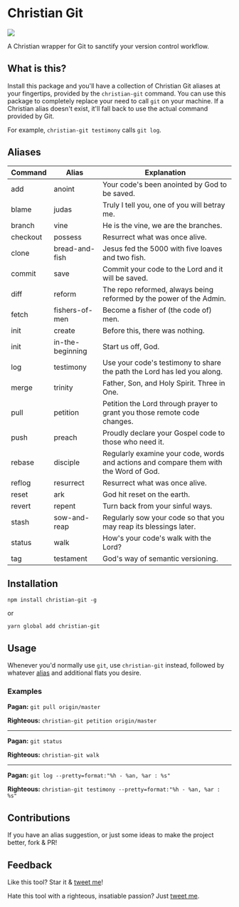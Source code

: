 # Christian Git

[![](https://api.codeclimate.com/v1/badges/410bbdeecc970066ba71/maintainability)](https://codeclimate.com/github/alexmacarthur/christian-git/maintainability)

A Christian wrapper for Git to sanctify your version control workflow.

## What is this?

Install this package and you'll have a collection of Christian Git aliases at your fingertips, provided by the `christian-git` command. You can use this package to completely replace your need to call `git` on your machine. If a Christian alias doesn't exist, it'll fall back to use the actual command provided by Git.

For example, `christian-git testimony` calls `git log`.

## Aliases

| Command  | Alias          | Explanation                                                                           |
| -------- | -------------- | ------------------------------------------------------------------------------------- |
| add      | anoint        | Your code's been anointed by God to be saved.                                        |
| blame    | judas          | Truly I tell you, one of you will betray me.                                          |
| branch   | vine           | He is the vine, we are the branches.                                                  |
| checkout | possess      | Resurrect what was once alive.                                                        |
| clone    | bread-and-fish   | Jesus fed the 5000 with five loaves and two fish.                                     |
| commit   | save           | Commit your code to the Lord and it will be saved.                                    |
| diff     | reform         | The repo reformed, always being reformed by the power of the Admin.                   |
| fetch    | fishers-of-men   | Become a fisher of (the code of) men.                                                 |
| init     | create | Before this, there was nothing.                                                                    |
| init     | in-the-beginning | Start us off, God.                                                                    |
| log      | testimony      | Use your code's testimony to share the path the Lord has led you along.               |
| merge    | trinity        | Father, Son, and Holy Spirit. Three in One.                                           |
| pull     | petition       | Petition the Lord through prayer to grant you those remote code changes.              |
| push     | preach         | Proudly declare your Gospel code to those who need it.                                |
| rebase   | disciple       | Regularly examine your code, words and actions and compare them with the Word of God. |
| reflog | resurrect | Resurrect what was once alive. |
| reset    | ark            | God hit reset on the earth.                                                           |
| revert    | repent            | Turn back from your sinful ways.                                                           |
| stash    | sow-and-reap   | Regularly sow your code so that you may reap its blessings later.                     |
| status   | walk           | How's your code's walk with the Lord?                                                 |
| tag      | testament      | God's way of semantic versioning.                                                     |

## Installation

`npm install christian-git -g`

or

`yarn global add christian-git`

## Usage

Whenever you'd normally use `git`, use `christian-git` instead, followed by whatever [alias](#aliases) and additional flats you desire.

### Examples

**Pagan:** `git pull origin/master`

**Righteous:** `christian-git petition origin/master`

---

**Pagan:** `git status`

**Righteous:** `christian-git walk`

---

**Pagan:** `git log --pretty=format:"%h - %an, %ar : %s"`

**Righteous:** `christian-git testimony --pretty=format:"%h - %an, %ar : %s"`

## Contributions

If you have an alias suggestion, or just some ideas to make the project better, fork & PR!

## Feedback

Like this tool? Star it & [tweet me](https://www.twitter.com/amacarthur)!

Hate this tool with a righteous, insatiable passion? Just [tweet me](https://www.twitter.com/amacarthur).
